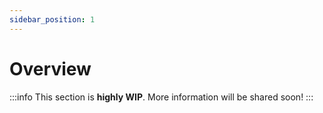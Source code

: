 ```yaml
---
sidebar_position: 1
---
```


# Overview

:::info
This section is **highly WIP**. More information will be shared soon!
:::
